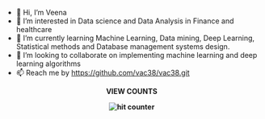 - 👋 Hi, I’m Veena 
- 👀 I’m interested in Data science and Data Analysis in Finance and healthcare
- 🌱 I’m currently learning Machine Learning, Data mining, Deep Learning, Statistical methods and Database management systems design.
- 💞️ I’m looking to collaborate on implementing machine learning and deep learning algorithms
- 📫 Reach me by https://github.com/vac38/vac38.git




<div align="center">
 <p><strong>VIEW COUNTS<Strong></p>
 <img src="https://profile-counter.glitch.me/vac38/count.svg" alt="hit counter" align="center">
</div>
<!---
vac38/vac38 is a ✨ special ✨ repository because its `README.md` (this file) appears on your GitHub profile.
You can click the Preview link to take a look at your changes.
--->
